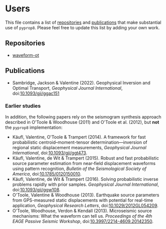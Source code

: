 # Users

This file contains a list of [repositories](#repositories) and [publications](#publications) that make substantial use of `pyprop8`. Please feel free to update this list by adding your own work.

## Repositories

- [waveform-ot](https://github.com/msambridge/waveform-ot/)

## Publications

- Sambridge, Jackson & Valentine (2022). Geophysical Inversion and Optimal Transport, *Geophysical Journal International*, doi:[10.1093/gji/ggac151](https://doi.org/10.1093/gji/ggac151)

### Earlier studies

In addition, the following papers rely on the seismogram synthesis approach described in O'Toole & Woodhouse (2011) and O'Toole et al. (2012), but **not** the `pyprop8` implementation:

- Käufl, Valentine, O'Toole & Trampert (2014). A framework for fast probabilistic centroid&ndash;moment-tensor determination&mdash;inversion of regional static displacement measurements, *Geophysical Journal International*, doi:[10.1093/gji/ggt473](https://doi.org/10.1093/gji/ggt473).
- Käufl, Valentine, de Wit & Trampert (2015). Robust and fast probabilistic source parameter estimation from near‐field displacement waveforms using pattern recognition, *Bulletin of the Seismological Society of America*, doi:[10.1785/0120150010](https://doi.org/10.1785/0120150010).
- Käufl, Valentine, de Wit & Trampert (2016). Solving probabilistic inverse problems rapidly with prior samples. *Geophysical Journal International*, doi:[10.1093/gji/ggw108](https://doi.org/10.1093/gji/ggw108).
- O'Toole, Valentine & Woodhouse (2013). Earthquake source parameters from GPS-measured static displacements with potential for real-time application, *Geophysical Research Letters*, doi:[10.1029/2012GL054209](https://doi.org/10.1029/2012GL054209).
- O'Toole, Woodhouse, Verdon & Kendall (2013). Microseismic source mechanisms: What the waveform can tell us. *Proceedings of the  4th EAGE Passive Seismic Workshop*, doi:[10.3997/2214-4609.20142350](https://doi.org/10.3997/2214-4609.20142350).
